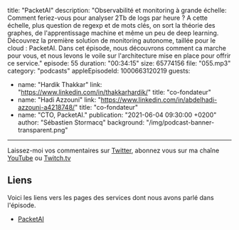 title: "PacketAI"
description: "Observabilité et monitoring à grande échelle: Comment feriez-vous pour analyser 2Tb de logs par heure ? A cette échelle, plus question de regexp et de mots clés, on sort la théorie des graphes, de l'apprentissage machine et même un peu de deep learning.  Découvrez la première solution de monitoring autonome, taillée pour le cloud : PacketAI. Dans cet épisode, nous découvrons comment ca marche pour vous, et nous levons le voile sur l'architecture mise en place pour offrir ce service."
episode: 55
duration: "00:34:15"
size: 65774156
file: "055.mp3"
category: "podcasts"
appleEpisodeId: 1000663120219
guests:
  - name: "Hardik Thakkar"
    link: "https://www.linkedin.com/in/thakkarhardik/"
    title: "co-fondateur"
  - name: "Hadi Azzouni"
    link: "https://www.linkedin.com/in/abdelhadi-azzouni-a4218748/"
    title: "co-fondateur"
  - name: "CTO,  PacketAI."
publication: "2021-06-04 09:30:00 +0200"
author: "Sébastien Stormacq"
background: "/img/podcast-banner-transparent.png"
---

Laissez-moi vos commentaires sur [Twitter](https://twitter.com/sebsto), abonnez vous sur ma chaîne [YouTube](https://www.youtube.com/sebsto) ou [Twitch.tv](https://www.twitch.tv/sebAWS)

## Liens

Voici les liens vers les pages des services dont nous avons parlé dans l'épisode.

- [PacketAI](https://packetai.co/)